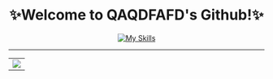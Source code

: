 <div align="center">
  <h1> ✨Welcome to QAQDFAFD's Github!✨ </h1>
  
[![My Skills](https://skillicons.dev/icons?i=js,html,css,ts,express,vue,nodejs,mysql)](https://skillicons.dev)

<hr/>
<!-- GitHub Activity Graph -->
<table align="center">
  <tr>
    <td colspan="2">
      <img src="https://activity-graph.herokuapp.com/graph?username=QAQDFAFD&theme=xcode&bg_color=FF000000&hide_border=true" />
    </td>
  </tr>
</table>

</div>
